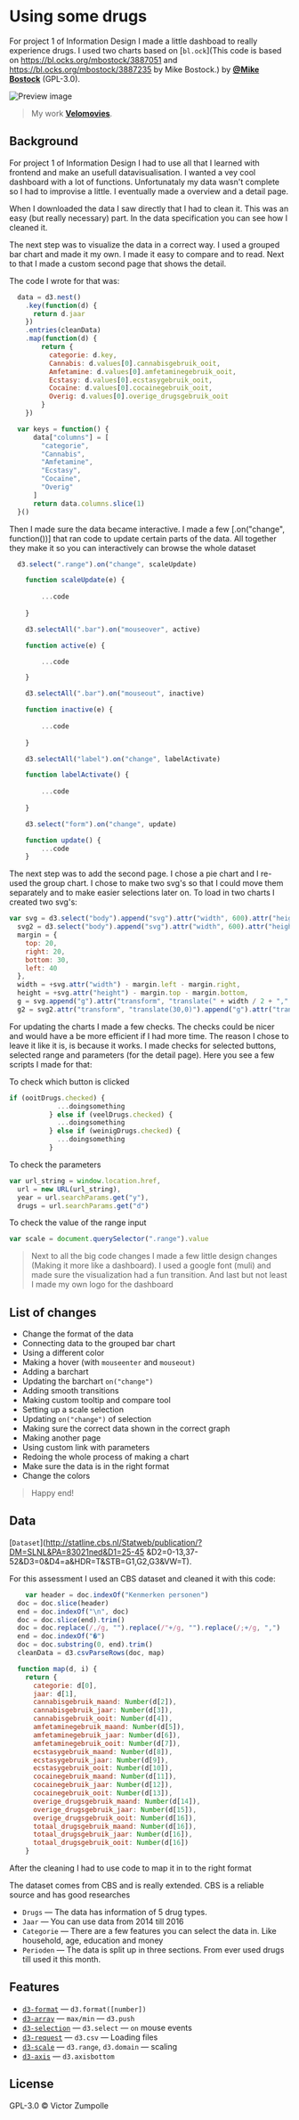# Using some drugs

For project 1 of Information Design I made a little dashboad to really experience drugs. I used two charts based on [`bl.ock`](This code is based on https://bl.ocks.org/mbostock/3887051 and https://bl.ocks.org/mbostock/3887235 by Mike Bostock.) by
[**@Mike Bostock**](https://github.com/mike-bostock) (GPL-3.0).

![Preview image](logo.png)
> My work
> [**Velomovies**](https://velomovies.github.io/ID-Project-1).

## Background

For project 1 of Information Design I had to use all that I learned with frontend and make an usefull datavisualisation. I wanted a vey cool dashboard with a lot of functions. Unfortunataly my data wasn't complete so I had to improvise a little. I eventually made a overview and a detail page.

When I downloaded the data I saw directly that I had to clean it. This was an easy (but really necessary) part. In the data specification you can see how I cleaned it. 

The next step was to visualize the data in a correct way. I used a grouped bar chart and made it my own. I made it easy to compare and to read. Next to that I made a custom second page that shows the detail.

The code I wrote for that was:
```javascript
  data = d3.nest()
    .key(function(d) {
      return d.jaar
    })
    .entries(cleanData)
    .map(function(d) {
        return {
          categorie: d.key,
          Cannabis: d.values[0].cannabisgebruik_ooit,
          Amfetamine: d.values[0].amfetaminegebruik_ooit,
          Ecstasy: d.values[0].ecstasygebruik_ooit,
          Cocaïne: d.values[0].cocainegebruik_ooit,
          Overig: d.values[0].overige_drugsgebruik_ooit
        }
    })

  var keys = function() {
      data["columns"] = [
        "categorie",
        "Cannabis",
        "Amfetamine",
        "Ecstasy",
        "Cocaïne",
        "Overig"
      ]
      return data.columns.slice(1)
  }()
```
Then I made sure the data became interactive. I made a few [.on("change", function())] that ran code to update certain parts of the data. All together they make it so you can interactively can browse the whole dataset 
```javascript
  d3.select(".range").on("change", scaleUpdate)

    function scaleUpdate(e) {
      
        ...code
      
    }

    d3.selectAll(".bar").on("mouseover", active)

    function active(e) {

        ...code

    }

    d3.selectAll(".bar").on("mouseout", inactive)

    function inactive(e) {
        
        ...code
        
    }

    d3.selectAll("label").on("change", labelActivate)

    function labelActivate() {
        
        ...code
        
    }

    d3.select("form").on("change", update)

    function update() {
        ...code
    }
```
The next step was to add the second page. I chose a pie chart and I re-used the group chart. I chose to make two svg's so that I could move them separately and to make easier selections later on. To load in two charts I created two svg's:
```javascript
var svg = d3.select("body").append("svg").attr("width", 600).attr("height", 500),
  svg2 = d3.select("body").append("svg").attr("width", 600).attr("height", 500),
  margin = {
    top: 20,
    right: 20,
    bottom: 30,
    left: 40
  },
  width = +svg.attr("width") - margin.left - margin.right,
  height = +svg.attr("height") - margin.top - margin.bottom,
  g = svg.append("g").attr("transform", "translate(" + width / 2 + "," + height / 2 + ")")
  g2 = svg2.attr("transform", "translate(30,0)").append("g").attr("transform", "translate(" + margin.left + "," + margin.top + ")")
```

For updating the charts I made a few checks. The checks could be nicer and would have a be more efficient if I had more time. The reason I chose to leave it like it is, is because it works. I made checks for selected buttons, selected range and parameters (for the detail page).  Here you see a few scripts I made for that:

To check which button is clicked 
```javascript
if (ooitDrugs.checked) {
            ...doingsomething
          } else if (veelDrugs.checked) {
            ...doingsomething
          } else if (weinigDrugs.checked) {
            ...doingsomething
          }
```

To check the parameters
```javascript
var url_string = window.location.href,
  url = new URL(url_string),
  year = url.searchParams.get("y"),
  drugs = url.searchParams.get("d")
```

To check the value of the range input
```javascript
var scale = document.querySelector(".range").value
```

> Next to all the big code changes I made a few little design changes (Making it more like a dashboard). I used a google font (muli) and made sure the visualization had a fun transition. And last but not least I made my own logo for the dashboard

## List of changes

* Change the format of the data
* Connecting data to the grouped bar chart
* Using a different color
* Making a hover (with `mouseenter` and `mouseout)`
* Adding a barchart
* Updating the barchart `on("change")`
* Adding smooth transitions
* Making custom tooltip and compare tool
* Setting up a scale selection
* Updating `on("change")` of selection
* Making sure the correct data shown in the correct graph
* Making another page
* Using custom link with parameters
* Redoing the whole process of making a chart
* Make sure the data is in the right format
* Change the colors

> Happy end! 

## Data

[`Dataset`](http://statline.cbs.nl/Statweb/publication/?DM=SLNL&PA=83021ned&D1=25-45
&D2=0-13,37-52&D3=0&D4=a&HDR=T&STB=G1,G2,G3&VW=T). 

For this assessment I used an CBS dataset and cleaned it with this code:
```javascript
    var header = doc.indexOf("Kenmerken personen")
  doc = doc.slice(header)
  end = doc.indexOf("\n", doc)
  doc = doc.slice(end).trim()
  doc = doc.replace(/,/g, "").replace(/"+/g, "").replace(/;+/g, ",")
  end = doc.indexOf("�")
  doc = doc.substring(0, end).trim()
  cleanData = d3.csvParseRows(doc, map)

  function map(d, i) {
    return {
      categorie: d[0],
      jaar: d[1],
      cannabisgebruik_maand: Number(d[2]),
      cannabisgebruik_jaar: Number(d[3]),
      cannabisgebruik_ooit: Number(d[4]),
      amfetaminegebruik_maand: Number(d[5]),
      amfetaminegebruik_jaar: Number(d[6]),
      amfetaminegebruik_ooit: Number(d[7]),
      ecstasygebruik_maand: Number(d[8]),
      ecstasygebruik_jaar: Number(d[9]),
      ecstasygebruik_ooit: Number(d[10]),
      cocainegebruik_maand: Number(d[11]),
      cocainegebruik_jaar: Number(d[12]),
      cocainegebruik_ooit: Number(d[13]),
      overige_drugsgebruik_maand: Number(d[14]),
      overige_drugsgebruik_jaar: Number(d[15]),
      overige_drugsgebruik_ooit: Number(d[16]),
      totaal_drugsgebruik_maand: Number(d[16]),
      totaal_drugsgebruik_jaar: Number(d[16]),
      totaal_drugsgebruik_ooit: Number(d[16])
    }
```
After the cleaning I had to use code to map it in to the right format

The dataset comes from CBS and is really extended. CBS is a reliable source and has good researches
* `Drugs` — The data has information of 5 drug types. 
* `Jaar` — You can use data from 2014 till 2016
* `Categorie` — There are a few features you can select the data in. Like household, age, education and money
* `Perioden` — The data is split up in three sections. From ever used drugs till used it this month.

## Features
*   [`d3-format`](https://github.com/d3/d3-format#api-reference)
    — `d3.format([number])`
*   [`d3-array`](https://github.com/d3/d3-array)
    — `max/min`
    — `d3.push` 
*   [`d3-selection`](https://github.com/d3/d3-selection#d3-selection)
    — `d3.select`
    — `on` mouse events
*   [`d3-request`](https://github.com/d3/d3-request#api-reference)
    — `d3.csv`
    — Loading files
*   [`d3-scale`](https://github.com/d3/d3-scale#api-reference)
    — `d3.range`,  `d3.domain`
    — scaling
*   [`d3-axis`](https://github.com/d3/d3-axis#d3-axis)
    — `d3.axisbottom`
    
    
    

## License

GPL-3.0 © Victor Zumpolle
